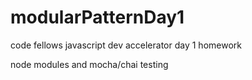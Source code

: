 # modularPatternDay1

code fellows javascript dev accelerator
day 1 homework

node modules and mocha/chai testing
